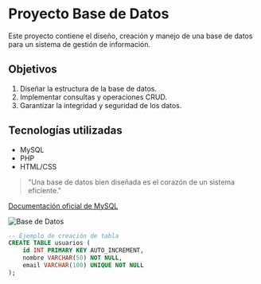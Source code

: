 # Proyecto Base de Datos

Este proyecto contiene el diseño, creación y manejo de una base de datos para un sistema de gestión de información.

## Objetivos
1. Diseñar la estructura de la base de datos.
2. Implementar consultas y operaciones CRUD.
3. Garantizar la integridad y seguridad de los datos.

## Tecnologías utilizadas
- MySQL
- PHP
- HTML/CSS

> "Una base de datos bien diseñada es el corazón de un sistema eficiente."

[Documentación oficial de MySQL](https://dev.mysql.com/doc/)

![Base de Datos](https://upload.wikimedia.org/wikipedia/commons/thumb/4/4e/Database-icon.svg/640px-Database-icon.svg.png)

```sql
-- Ejemplo de creación de tabla
CREATE TABLE usuarios (
    id INT PRIMARY KEY AUTO_INCREMENT,
    nombre VARCHAR(50) NOT NULL,
    email VARCHAR(100) UNIQUE NOT NULL
);
```
